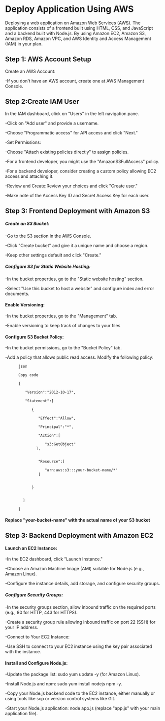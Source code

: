 # Deploy Application Using AWS
Deploying a web application on Amazon Web Services (AWS). The application consists of a frontend built using HTML, CSS, and JavaScript and a backend built with Node.js. 
By using Amazon EC2, Amazon S3, Amazon RDS, Amazon VPC, and AWS Identity and Access Management (IAM) in your plan. 

## Step 1: AWS Account Setup
Create an AWS Account:

-If you don't have an AWS account, create one at AWS Management Console.

## Step 2:Create IAM User
In the IAM dashboard, click on "Users" in the left navigation pane.

-Click on "Add user" and provide a username.

-Choose "Programmatic access" for API access and click "Next."

-Set Permissions:

  -Choose "Attach existing policies directly" to assign policies.
  
  -For a frontend developer, you might use the "AmazonS3FullAccess" policy.
  
  -For a backend developer, consider creating a custom policy allowing EC2 access and attaching it.
  
  -Review and Create:Review your choices and click "Create user."
  
  -Make note of the Access Key ID and Secret Access Key for each user.

## Step 3: Frontend Deployment with Amazon S3
##### Create an S3 Bucket:

-Go to the S3 section in the AWS Console.

-Click "Create bucket" and give it a unique name and choose a region.

-Keep other settings default and click "Create."

##### Configure S3 for Static Website Hosting:

-In the bucket properties, go to the "Static website hosting" section.

-Select "Use this bucket to host a website" and configure index and error documents.

#### Enable Versioning:

-In the bucket properties, go to the "Management" tab.

-Enable versioning to keep track of changes to your files.

#### Configure S3 Bucket Policy:

-In the bucket permissions, go to the "Bucket Policy" tab.

-Add a policy that allows public read access. Modify the following policy:
          
          json
          
          Copy code
          
          {
          
             "Version":"2012-10-17",
             
             "Statement":[
             
                {
                
                   "Effect":"Allow",
                   
                   "Principal":"*",
                   
                   "Action":[
                   
                      "s3:GetObject"
                  ],
                  
                  
                   "Resource":[
                   
                      "arn:aws:s3:::your-bucket-name/*"
                   ]
                   
                
                }
             
             
            ]
          
          }
#### Replace "your-bucket-name" with the actual name of your S3 bucket

## Step 3: Backend Deployment with Amazon EC2
#### Launch an EC2 Instance:

-In the EC2 dashboard, click "Launch Instance."

-Choose an Amazon Machine Image (AMI) suitable for Node.js (e.g., Amazon Linux).

-Configure the instance details, add storage, and configure security groups.

##### Configure Security Groups:
-In the security groups section, allow inbound traffic on the required ports (e.g., 80 for HTTP, 443 for HTTPS).

-Create a security group rule allowing inbound traffic on port 22 (SSH) for your IP address.

-Connect to Your EC2 Instance:

-Use SSH to connect to your EC2 instance using the key pair associated with the instance.

#### Install and Configure Node.js:
-Update the package list: sudo yum update -y (for Amazon Linux).

-Install Node.js and npm: sudo yum install nodejs npm -y.

-Copy your Node.js backend code to the EC2 instance, either manually or using tools like scp or version control systems like Git.

-Start your Node.js application: node app.js (replace "app.js" with your main application file).


